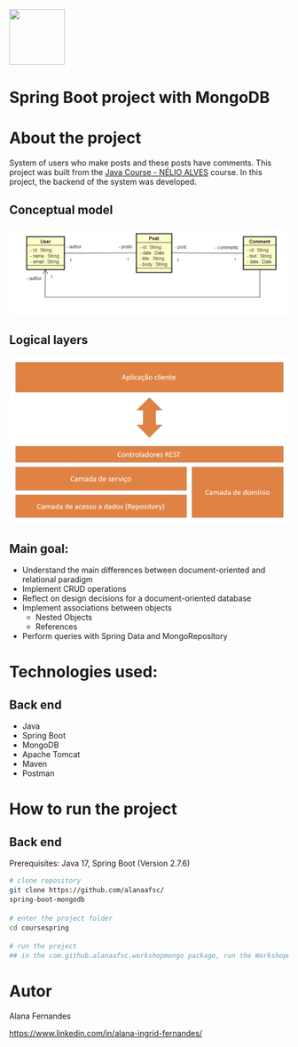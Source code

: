 <img src="https://cdn-images-1.medium.com/max/500/1*AbiX4LwtSNozoyfypcKvEg.png" width="100" height="100">

# Spring Boot project with MongoDB

# About the project
System of users who make posts and these posts have comments. This project was built from the [Java Course - NÉLIO ALVES](https://www.udemy.com/course/java-curso-completo/ "Course website") course. In this project, the backend of the system was developed. 

## Conceptual model
![Conceptual model](https://github.com/alanaafsc/spring-boot-mongodb/blob/master/assets/domain.png)

## Logical layers
![Logical layers](https://github.com/alanaafsc/spring-boot-mongodb/blob/master/assets/logicallayers.png)


## Main goal:
- Understand the main differences between document-oriented and relational paradigm
- Implement CRUD operations
- Reflect on design decisions for a document-oriented database
- Implement associations between objects
  - Nested Objects
  - References
- Perform queries with Spring Data and MongoRepository

# Technologies used:
## Back end
- Java
- Spring Boot
- MongoDB
- Apache Tomcat
- Maven
- Postman

# How to run the project

## Back end
Prerequisites: Java 17, Spring Boot (Version 2.7.6)

```bash
# clone repository
git clone https://github.com/alanaafsc/
spring-boot-mongodb

# enter the project folder
cd coursespring

# run the project
## in the com.github.alanaafsc.workshopmongo package, run the WorkshopmongoApplication.java file as Spring Boot app.
```

# Autor

Alana Fernandes

https://www.linkedin.com/in/alana-ingrid-fernandes/
